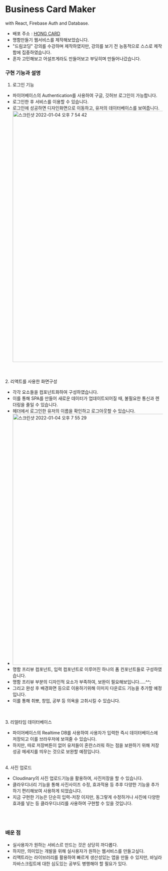 # Business Card Maker

with React, Firebase Auth and Database.

- 배포 주소 : [HONG CARD](https://hongs-card-maker.netlify.app)
- 명함만들기 웹서비스를 제작해보았습니다.
- "드림코딩" 강의를 수강하며 제작하였지만, 강의를 보기 전 능동적으로 스스로 제작함에 집중하였습니다.
- 혼자 고민해보고 어설프게라도 만들어보고 부딪히며 만들어나갔습니다.
  </br>

### 구현 기능과 설명

1. 로그인 기능

- 파이어베이스의 Authentication를 사용하여 구글, 깃허브 로그인이 가능합니다.
- 로그인한 후 서비스를 이용할 수 있습니다.
- 로그인에 성공하면 디자인화면으로 이동하고, 유저의 데이터베이스를 보여줍니다.
  <img width="800" alt="스크린샷 2022-01-04 오후 7 54 42" src="https://user-images.githubusercontent.com/65804460/148048691-b02b2d65-295e-4e90-b609-cf1be5227ae3.png">

</br>
</br>
2. 리액트를 사용한 화면구성

- 각각 요소들을 컴포넌트화하여 구성하였습니다.
- 이를 통해 SPA를 만들어 새로운 데이터가 업데이트되어질 때, 불필요한 통신과 렌더링을 줄일 수 있습니다.
- 헤더에서 로그인한 유저의 이름을 확인하고 로그아웃할 수 있습니다.
- <img width="800" alt="스크린샷 2022-01-04 오후 7 55 29" src="https://user-images.githubusercontent.com/65804460/148048795-b024d63a-2947-42b5-a173-d57929af822b.png">
- 명함 프리뷰 컴포넌트, 입력 컴포넌트로 이루어진 하나의 폼 컨포넌트들로 구성하였습니다.
- 명함 프리뷰 부분의 디자인적 요소가 부족하여, 보완이 필요해보입니다.....^^;
- 그리고 완성 후 배경화면 등으로 이용하기위해 이미지 다운로드 기능을 추가할 예정입니다.
- 이를 통해 취뽀, 창업, 공부 등 의욕을 고취시킬 수 있습니다.

</br>
</br>
3. 리얼타임 데이터베이스

- 파이어베이스의 Realtime DB를 사용하여 사용자가 입력한 즉시 데이터베이스에 저장되고 이를 브라우저에 보여줄 수 있습니다.
- 하지만, 따로 저장버튼이 없어 유저들이 혼란스러워 하는 점을 보완하기 위해 저장성공 메세지를 띄우는 것으로 보완할 예정입니다.

</br>
4. 사진 업로드

- Cloudinary의 사진 업로드기능을 활용하여, 사진저장을 할 수 있습니다.
- 클라우디너리 기능을 통해 사진사이즈 수정, 효과적용 등 추후 다양한 기능을 추가하기 편리해보여 사용하게 되었습니다.
- 지금 구현한 기능은 단순히 입력-저장 이지만, 동그랗게 수정하거나 사진에 다양한 효과를 넣는 등 클라우디너리를 사용하여 구현할 수 있을 것입니다.

</br>
</br>

### 배운 점

- 실사용자가 원하는 서비스르 만드는 것은 상당히 까다롭다.
- 하지만, 의미있는 개발을 위해 실사용자가 원하는 웹서비스를 만들고싶다.
- 리액트라는 라이브러리를 활용하여 빠르게 생산성있는 앱을 만들 수 있지만, 바닐라자바스크립트에 대한 심도있는 공부도 병행해야 할 필요가 있다.

</br>
</br>
